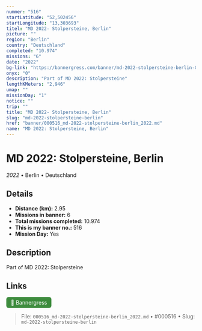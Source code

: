 ```yaml
---
nummer: "516"
startLatitude: "52,502456"
startLongitude: "13,303693"
titel: "MD 2022- Stolpersteine, Berlin"
picture: ""
region: "Berlin"
country: "Deutschland"
completed: "10.974"
missions: "6"
date: "2022"
bg-link: "https://bannergress.com/banner/md-2022-stolpersteine-berlin-0d29"
onyx: "0"
description: "Part of MD 2022: Stolpersteine"
lengthKMeters: "2,946"
umap: ""
missionDay: "1"
notice: ""
trip: ""
title: "MD 2022- Stolpersteine, Berlin"
slug: "md-2022-stolpersteine-berlin"
href: "banner/000516_md-2022-stolpersteine-berlin_2022.md"
name: "MD 2022: Stolpersteine, Berlin"
---
```

# MD 2022: Stolpersteine, Berlin

*2022* • Berlin • Deutschland





## Details
- **Distance (km):** 2.95
- **Missions in banner:** 6
- **Total missions completed:** 10.974
- **This is my banner no.:** 516
- **Mission Day:** Yes


## Description
Part of MD 2022: Stolpersteine



## Links
<a href="https://bannergress.com/banner/md-2022-stolpersteine-berlin-0d29" target="_blank" style="display:inline-block;margin-right:8px;padding:6px 12px;background:#3c8b3c;color:#fff;text-decoration:none;border-radius:6px;">🔗 Bannergress</a>



> File: `000516_md-2022-stolpersteine-berlin_2022.md`
> • #000516
> • Slug: `md-2022-stolpersteine-berlin`
